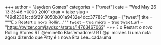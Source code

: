 
+++
author = "Jaydson Gomes"
categories = ["tweet"]
date = "Wed May 26 13:36:46 +0000 2010"
draft = false
slug = "49d12301ccd6f2918050b301a9432e4dcc37788c"
tags = ["tweet"]
title = """E o Restart o novo Rollin..."""
tweet = true
micro = true
tweet_url = "https://twitter.com/jaydson/status/14763467065"
+++
E o Restart o novo Rolling Stones RT @eminetto Blasfemadores! RT @p_moraes Li uma nota agora dizendo que Pitty é a nova Rita Lee...cada uma

